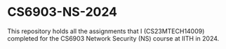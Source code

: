 # CS6903-NS-2024
This repository holds all the assignments that I (CS23MTECH14009) completed for the CS6903 Network Security (NS) course at IITH in 2024.
